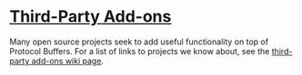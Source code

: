 # [Third-Party Add-ons](https://developers.google.com/protocol-buffers/docs/addons)

Many open source projects seek to add useful functionality on top of Protocol Buffers. For a list of links to projects we know about, see the [third-party add-ons wiki page](https://github.com/protocolbuffers/protobuf/blob/master/docs/third_party.md).
